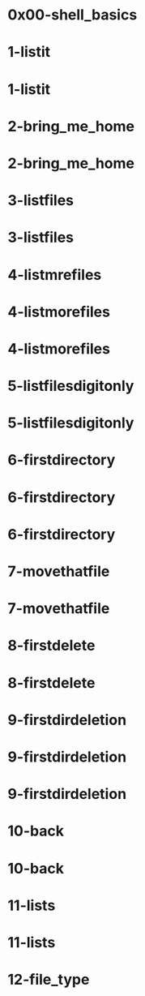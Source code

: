 # 0x00-shell_basics
# 1-listit
# 1-listit
# 2-bring_me_home
# 2-bring_me_home
# 3-listfiles
# 3-listfiles
# 4-listmrefiles
# 4-listmorefiles
# 4-listmorefiles
# 5-listfilesdigitonly
# 5-listfilesdigitonly
# 6-firstdirectory
# 6-firstdirectory
# 6-firstdirectory
# 7-movethatfile
# 7-movethatfile
# 8-firstdelete
# 8-firstdelete
# 9-firstdirdeletion
# 9-firstdirdeletion
# 9-firstdirdeletion
# 10-back
# 10-back
# 11-lists
# 11-lists
# 12-file_type
